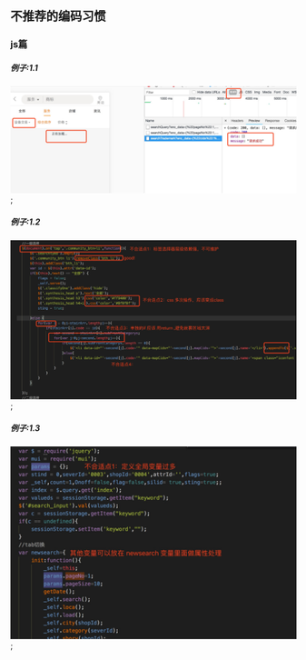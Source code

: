 ## 不推荐的编码习惯

###  js篇

##### 例子:1.1
![异步为空处理](./img/1.jpg);

##### 例子:1.2
![异步为空处理](./img/2.jpg);

##### 例子:1.3
![异步为空处理](./img/3.jpg);